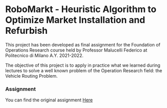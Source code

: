 # RoboMarkt - Heuristic Algorithm to Optimize Market Installation and Refurbish
This project has been developed as final assignment for the Foundation of Operations Research course held by Professor Malucelli Federico at Politecnico di Milano A.Y. 2021-2022.

The objective of this project is to apply in practice what we learned during lectures to solve a well known problem of the Operation Research field: the Vehicle Routing Problem.

### Assignment
You can find the original assignment [Here](https://github.com/marcoDige/RoboMarkt/blob/main/assignment/RoboMarkt.pdf)
